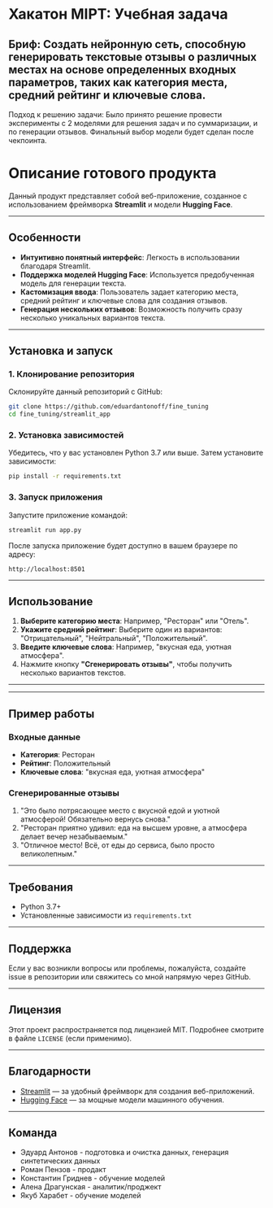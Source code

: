# Хакатон MIPT: Учебная задача


## Бриф: Создать нейронную сеть, способную генерировать текстовые отзывы о различных местах на основе определенных входных параметров, таких как категория места, средний рейтинг и ключевые слова.

Подход к решению задачи: Было принято решение провести эксперименты с 2 моделями для решения задач и по суммаризации, и по генерации отзывов. Финальный выбор модели будет сделан после чекпоинта.

# Описание готового продукта

Данный продукт представляет собой веб-приложение, созданное с использованием фреймворка **Streamlit** и модели **Hugging Face**. 

---

## Особенности
- **Интуитивно понятный интерфейс**: Легкость в использовании благодаря Streamlit.
- **Поддержка моделей Hugging Face**: Используется предобученная модель для генерации текста.
- **Кастомизация ввода**: Пользователь задает категорию места, средний рейтинг и ключевые слова для создания отзывов.
- **Генерация нескольких отзывов**: Возможность получить сразу несколько уникальных вариантов текста.

---

## Установка и запуск

### 1. Клонирование репозитория
Склонируйте данный репозиторий с GitHub:

```bash
git clone https://github.com/eduardantonoff/fine_tuning
cd fine_tuning/streamlit_app
```

### 2. Установка зависимостей
Убедитесь, что у вас установлен Python 3.7 или выше. Затем установите зависимости:

```bash
pip install -r requirements.txt
```

### 3. Запуск приложения
Запустите приложение командой:

```bash
streamlit run app.py
```

После запуска приложение будет доступно в вашем браузере по адресу:

```
http://localhost:8501
```

---

## Использование

1. **Выберите категорию места**: Например, "Ресторан" или "Отель".
2. **Укажите средний рейтинг**: Выберите один из вариантов: "Отрицательный", "Нейтральный", "Положительный".
3. **Введите ключевые слова**: Например, "вкусная еда, уютная атмосфера".
4. Нажмите кнопку **"Сгенерировать отзывы"**, чтобы получить несколько вариантов текстов.

---


---

## Пример работы
### Входные данные
- **Категория**: Ресторан
- **Рейтинг**: Положительный
- **Ключевые слова**: "вкусная еда, уютная атмосфера"

### Сгенерированные отзывы
1. "Это было потрясающее место с вкусной едой и уютной атмосферой! Обязательно вернусь снова."
2. "Ресторан приятно удивил: еда на высшем уровне, а атмосфера делает вечер незабываемым."
3. "Отличное место! Всё, от еды до сервиса, было просто великолепным."

---

## Требования
- Python 3.7+
- Установленные зависимости из `requirements.txt`

---

## Поддержка
Если у вас возникли вопросы или проблемы, пожалуйста, создайте issue в репозитории или свяжитесь со мной напрямую через GitHub.

---

## Лицензия
Этот проект распространяется под лицензией MIT. Подробнее смотрите в файле `LICENSE` (если применимо).

---

## Благодарности
- [Streamlit](https://streamlit.io) — за удобный фреймворк для создания веб-приложений.
- [Hugging Face](https://huggingface.co) — за мощные модели машинного обучения.

---
## Команда
- Эдуард Антонов - подготовка и очистка данных, генерация синтетических данных  
- Роман Пензов - продакт
- Константин Гриднев - обучение моделей
- Алена Драгунская - аналитик/проджект
- Якуб Харабет - обучение моделей



